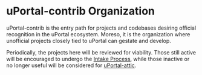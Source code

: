 # uPortal-contrib Organization
uPortal-contrib is the entry path for projects and codebases desiring official recognition in the uPortal ecosystem.
Moreso, it is the organization where unofficial projects closely tied to uPortal can gestate and develop.

Periodically, the projects here will be reviewed for viability. Those still active will be encouraged to undergo the
[Intake Process](intake-process.md), while those inactive or no longer useful will be considered for
[uPortal-attic](https://github.com/uPortal-attic/).
